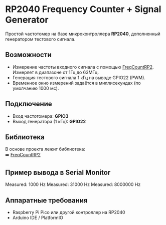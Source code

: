# RP2040 Frequency Counter + Signal Generator

Простой частотомер на базе микроконтроллера **RP2040**, дополненный генератором тестового сигнала.

## Возможности
- Измерение частоты входного сигнала с помощью [FreqCountRP2](https://github.com/dpwe/FreqCountRP2). Измеряет в диапазоне от 1Гц до 63МГц.
- Генерация тестового сигнала 1 кГц на выводе GPIO22 (PWM).
- Временное окно измерений задаётся в миллисекундах (по умолчанию 1000 мс).

## Подключение
- Вход частотомера: **GPIO3**  
- Выход генератора (1 кГц): **GPIO22**

## Библиотека
В основе проекта лежит библиотека:  
➡️ [FreqCountRP2](https://github.com/dpwe/FreqCountRP2)

## Пример вывода в Serial Monitor

Measured: 1000 Hz
Measured: 31000 Hz
Measured: 8000000 Hz

## Аппаратные требования
- Raspberry Pi Pico или другой контроллер на RP2040
- Arduino IDE / PlatformIO
